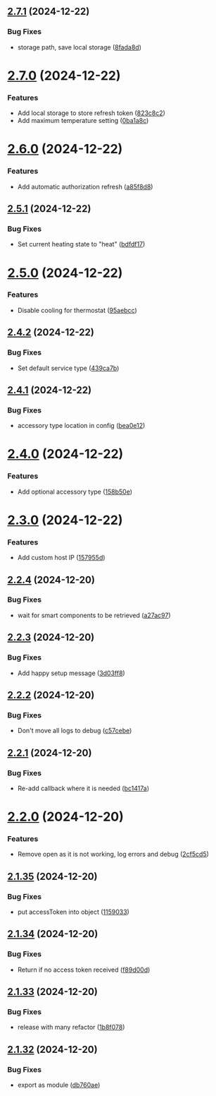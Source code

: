 ## [2.7.1](https://github.com/ffflorian/homebridge-vicare-2/compare/v2.7.0...v2.7.1) (2024-12-22)


### Bug Fixes

* storage path, save local storage ([8fada8d](https://github.com/ffflorian/homebridge-vicare-2/commit/8fada8d1f3d00822888aec789de3805834e70064))

# [2.7.0](https://github.com/ffflorian/homebridge-vicare-2/compare/v2.6.0...v2.7.0) (2024-12-22)


### Features

* Add local storage to store refresh token ([823c8c2](https://github.com/ffflorian/homebridge-vicare-2/commit/823c8c2d7e7af9a9095864d64c8de165372db918))
* Add maximum temperature setting ([0ba1a8c](https://github.com/ffflorian/homebridge-vicare-2/commit/0ba1a8c030c5391dc0736767603c2bd5c54cd2fe))

# [2.6.0](https://github.com/ffflorian/homebridge-vicare-2/compare/v2.5.1...v2.6.0) (2024-12-22)


### Features

* Add automatic authorization refresh ([a85f8d8](https://github.com/ffflorian/homebridge-vicare-2/commit/a85f8d866dca3f1b6b1b2ae250709ffd46840bb4))

## [2.5.1](https://github.com/ffflorian/homebridge-vicare-2/compare/v2.5.0...v2.5.1) (2024-12-22)


### Bug Fixes

* Set current heating state to "heat" ([bdfdf17](https://github.com/ffflorian/homebridge-vicare-2/commit/bdfdf17cb7c7531c33ce93954f8f9c367e00dcd8))

# [2.5.0](https://github.com/ffflorian/homebridge-vicare-2/compare/v2.4.2...v2.5.0) (2024-12-22)


### Features

* Disable cooling for thermostat ([95aebcc](https://github.com/ffflorian/homebridge-vicare-2/commit/95aebccdd0f9bc773c557a7e17082c8e67c8f239))

## [2.4.2](https://github.com/ffflorian/homebridge-vicare-2/compare/v2.4.1...v2.4.2) (2024-12-22)


### Bug Fixes

* Set default service type ([439ca7b](https://github.com/ffflorian/homebridge-vicare-2/commit/439ca7bf719306549c6251315fa8f72e32c1e7c0))

## [2.4.1](https://github.com/ffflorian/homebridge-vicare-2/compare/v2.4.0...v2.4.1) (2024-12-22)


### Bug Fixes

* accessory type location in config ([bea0e12](https://github.com/ffflorian/homebridge-vicare-2/commit/bea0e1219384ffeb37661a1a526c679cc8daf1d5))

# [2.4.0](https://github.com/ffflorian/homebridge-vicare-2/compare/v2.3.0...v2.4.0) (2024-12-22)


### Features

* Add optional accessory type ([158b50e](https://github.com/ffflorian/homebridge-vicare-2/commit/158b50e168366e79c5d704271cdaa385ef604ff1))

# [2.3.0](https://github.com/ffflorian/homebridge-vicare-2/compare/v2.2.4...v2.3.0) (2024-12-22)


### Features

* Add custom host IP ([157955d](https://github.com/ffflorian/homebridge-vicare-2/commit/157955d7f08b4bc62a216f2824b5bb595263b7c2))

## [2.2.4](https://github.com/ffflorian/homebridge-vicare-2/compare/v2.2.3...v2.2.4) (2024-12-20)


### Bug Fixes

* wait for smart components to be retrieved ([a27ac97](https://github.com/ffflorian/homebridge-vicare-2/commit/a27ac97a33dffc9ccd1f220e42952be171a8c1d3))

## [2.2.3](https://github.com/ffflorian/homebridge-vicare-2/compare/v2.2.2...v2.2.3) (2024-12-20)


### Bug Fixes

* Add happy setup message ([3d03ff8](https://github.com/ffflorian/homebridge-vicare-2/commit/3d03ff822b4f4c916f2bbb3bf006135aca47e596))

## [2.2.2](https://github.com/ffflorian/homebridge-vicare-2/compare/v2.2.1...v2.2.2) (2024-12-20)


### Bug Fixes

* Don't move all logs to debug ([c57cebe](https://github.com/ffflorian/homebridge-vicare-2/commit/c57cebecc6760ec092e633bbaf32ac5d73be54cb))

## [2.2.1](https://github.com/ffflorian/homebridge-vicare-2/compare/v2.2.0...v2.2.1) (2024-12-20)


### Bug Fixes

* Re-add callback where it is needed ([bc1417a](https://github.com/ffflorian/homebridge-vicare-2/commit/bc1417a59fc0492d608f8a6ca78c497e3abb9c6f))

# [2.2.0](https://github.com/ffflorian/homebridge-vicare-2/compare/v2.1.35...v2.2.0) (2024-12-20)


### Features

* Remove open as it is not working, log errors and debug ([2cf5cd5](https://github.com/ffflorian/homebridge-vicare-2/commit/2cf5cd51dbc8bf160d96ffd2ebd3c1329101c536))

## [2.1.35](https://github.com/ffflorian/homebridge-vicare-2/compare/v2.1.34...v2.1.35) (2024-12-20)


### Bug Fixes

* put accessToken into object ([1159033](https://github.com/ffflorian/homebridge-vicare-2/commit/1159033f85c5ce68667f9e4e282829c41de618da))

## [2.1.34](https://github.com/ffflorian/homebridge-vicare-2/compare/v2.1.33...v2.1.34) (2024-12-20)


### Bug Fixes

* Return if no access token received ([f89d00d](https://github.com/ffflorian/homebridge-vicare-2/commit/f89d00d32140d39dd3e3ef5f86c6f70e9a9203ce))

## [2.1.33](https://github.com/ffflorian/homebridge-vicare-2/compare/v2.1.32...v2.1.33) (2024-12-20)


### Bug Fixes

* release with many refactor ([1b8f078](https://github.com/ffflorian/homebridge-vicare-2/commit/1b8f0780f34dbe65edf7e520cf9a78cb9f866297))

## [2.1.32](https://github.com/ffflorian/homebridge-vicare-2/compare/v2.1.31...v2.1.32) (2024-12-20)


### Bug Fixes

* export as module ([db760ae](https://github.com/ffflorian/homebridge-vicare-2/commit/db760ae3b438f6617d873cdd17e430aadabab0c2))
